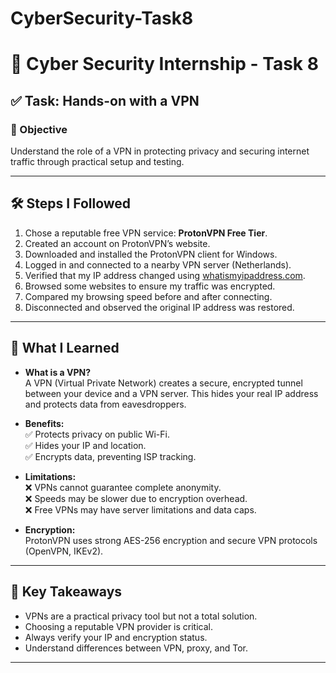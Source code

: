 # CyberSecurity-Task8
# 🔐 Cyber Security Internship - Task 8

## ✅ Task: Hands-on with a VPN

### 📌 Objective
Understand the role of a VPN in protecting privacy and securing internet traffic through practical setup and testing.

---

## 🛠️ Steps I Followed

1. Chose a reputable free VPN service: **ProtonVPN Free Tier**.
2. Created an account on ProtonVPN’s website.
3. Downloaded and installed the ProtonVPN client for Windows.
4. Logged in and connected to a nearby VPN server (Netherlands).
5. Verified that my IP address changed using [whatismyipaddress.com](https://www.whatismyipaddress.com/).
6. Browsed some websites to ensure my traffic was encrypted.
7. Compared my browsing speed before and after connecting.
8. Disconnected and observed the original IP address was restored.

---

## 🧠 What I Learned

- **What is a VPN?**  
  A VPN (Virtual Private Network) creates a secure, encrypted tunnel between your device and a VPN server. This hides your real IP address and protects data from eavesdroppers.

- **Benefits:**  
  ✅ Protects privacy on public Wi-Fi.  
  ✅ Hides your IP and location.  
  ✅ Encrypts data, preventing ISP tracking.

- **Limitations:**  
  ❌ VPNs cannot guarantee complete anonymity.  
  ❌ Speeds may be slower due to encryption overhead.  
  ❌ Free VPNs may have server limitations and data caps.

- **Encryption:**  
  ProtonVPN uses strong AES-256 encryption and secure VPN protocols (OpenVPN, IKEv2).

---

## 🎯 Key Takeaways

- VPNs are a practical privacy tool but not a total solution.
- Choosing a reputable VPN provider is critical.
- Always verify your IP and encryption status.
- Understand differences between VPN, proxy, and Tor.

---
